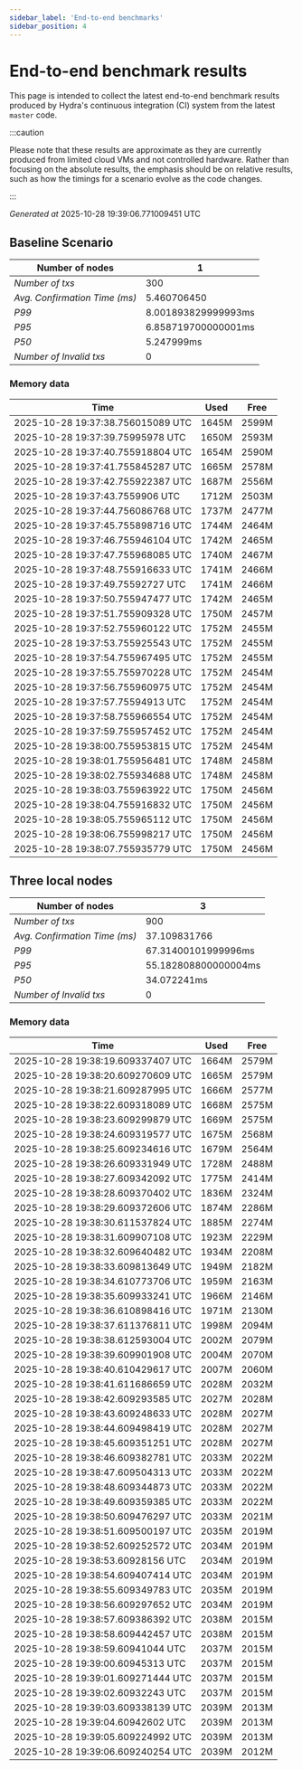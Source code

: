 ```yaml
--- 
sidebar_label: 'End-to-end benchmarks' 
sidebar_position: 4 
--- 
```


# End-to-end benchmark results 

This page is intended to collect the latest end-to-end benchmark  results produced by Hydra's continuous integration (CI) system from  the latest `master` code.

:::caution

Please note that these results are approximate  as they are currently produced from limited cloud VMs and not controlled hardware.  Rather than focusing on the absolute results,   the emphasis should be on relative results,  such as how the timings for a scenario evolve as the code changes.

:::

_Generated at_  2025-10-28 19:39:06.771009451 UTC


## Baseline Scenario



| Number of nodes |  1 | 
| -- | -- |
| _Number of txs_ | 300 |
| _Avg. Confirmation Time (ms)_ | 5.460706450 |
| _P99_ | 8.001893829999993ms |
| _P95_ | 6.858719700000001ms |
| _P50_ | 5.247999ms |
| _Number of Invalid txs_ | 0 |
      

### Memory data 

 | Time | Used | Free | 
|------------------------------------|------|------|
 | 2025-10-28 19:37:38.756015089 UTC | 1645M | 2599M | 
 | 2025-10-28 19:37:39.75995978 UTC | 1650M | 2593M | 
 | 2025-10-28 19:37:40.755918804 UTC | 1654M | 2590M | 
 | 2025-10-28 19:37:41.755845287 UTC | 1665M | 2578M | 
 | 2025-10-28 19:37:42.755922387 UTC | 1687M | 2556M | 
 | 2025-10-28 19:37:43.7559906 UTC | 1712M | 2503M | 
 | 2025-10-28 19:37:44.756086768 UTC | 1737M | 2477M | 
 | 2025-10-28 19:37:45.755898716 UTC | 1744M | 2464M | 
 | 2025-10-28 19:37:46.755946104 UTC | 1742M | 2465M | 
 | 2025-10-28 19:37:47.755968085 UTC | 1740M | 2467M | 
 | 2025-10-28 19:37:48.755916633 UTC | 1741M | 2466M | 
 | 2025-10-28 19:37:49.75592727 UTC | 1741M | 2466M | 
 | 2025-10-28 19:37:50.755947477 UTC | 1742M | 2465M | 
 | 2025-10-28 19:37:51.755909328 UTC | 1750M | 2457M | 
 | 2025-10-28 19:37:52.755960122 UTC | 1752M | 2455M | 
 | 2025-10-28 19:37:53.755925543 UTC | 1752M | 2455M | 
 | 2025-10-28 19:37:54.755967495 UTC | 1752M | 2455M | 
 | 2025-10-28 19:37:55.755970228 UTC | 1752M | 2454M | 
 | 2025-10-28 19:37:56.755960975 UTC | 1752M | 2454M | 
 | 2025-10-28 19:37:57.75594913 UTC | 1752M | 2454M | 
 | 2025-10-28 19:37:58.755966554 UTC | 1752M | 2454M | 
 | 2025-10-28 19:37:59.755957452 UTC | 1752M | 2454M | 
 | 2025-10-28 19:38:00.755953815 UTC | 1752M | 2454M | 
 | 2025-10-28 19:38:01.755956481 UTC | 1748M | 2458M | 
 | 2025-10-28 19:38:02.755934688 UTC | 1748M | 2458M | 
 | 2025-10-28 19:38:03.755963922 UTC | 1750M | 2456M | 
 | 2025-10-28 19:38:04.755916832 UTC | 1750M | 2456M | 
 | 2025-10-28 19:38:05.755965112 UTC | 1750M | 2456M | 
 | 2025-10-28 19:38:06.755998217 UTC | 1750M | 2456M | 
 | 2025-10-28 19:38:07.755935779 UTC | 1750M | 2456M | 


## Three local nodes



| Number of nodes |  3 | 
| -- | -- |
| _Number of txs_ | 900 |
| _Avg. Confirmation Time (ms)_ | 37.109831766 |
| _P99_ | 67.31400101999996ms |
| _P95_ | 55.182808800000004ms |
| _P50_ | 34.072241ms |
| _Number of Invalid txs_ | 0 |
      

### Memory data 

 | Time | Used | Free | 
|------------------------------------|------|------|
 | 2025-10-28 19:38:19.609337407 UTC | 1664M | 2579M | 
 | 2025-10-28 19:38:20.609270609 UTC | 1665M | 2579M | 
 | 2025-10-28 19:38:21.609287995 UTC | 1666M | 2577M | 
 | 2025-10-28 19:38:22.609318089 UTC | 1668M | 2575M | 
 | 2025-10-28 19:38:23.609299879 UTC | 1669M | 2575M | 
 | 2025-10-28 19:38:24.609319577 UTC | 1675M | 2568M | 
 | 2025-10-28 19:38:25.609234616 UTC | 1679M | 2564M | 
 | 2025-10-28 19:38:26.609331949 UTC | 1728M | 2488M | 
 | 2025-10-28 19:38:27.609342092 UTC | 1775M | 2414M | 
 | 2025-10-28 19:38:28.609370402 UTC | 1836M | 2324M | 
 | 2025-10-28 19:38:29.609372606 UTC | 1874M | 2286M | 
 | 2025-10-28 19:38:30.611537824 UTC | 1885M | 2274M | 
 | 2025-10-28 19:38:31.609907108 UTC | 1923M | 2229M | 
 | 2025-10-28 19:38:32.609640482 UTC | 1934M | 2208M | 
 | 2025-10-28 19:38:33.609813649 UTC | 1949M | 2182M | 
 | 2025-10-28 19:38:34.610773706 UTC | 1959M | 2163M | 
 | 2025-10-28 19:38:35.609933241 UTC | 1966M | 2146M | 
 | 2025-10-28 19:38:36.610898416 UTC | 1971M | 2130M | 
 | 2025-10-28 19:38:37.611376811 UTC | 1998M | 2094M | 
 | 2025-10-28 19:38:38.612593004 UTC | 2002M | 2079M | 
 | 2025-10-28 19:38:39.609901908 UTC | 2004M | 2070M | 
 | 2025-10-28 19:38:40.610429617 UTC | 2007M | 2060M | 
 | 2025-10-28 19:38:41.611686659 UTC | 2028M | 2032M | 
 | 2025-10-28 19:38:42.609293585 UTC | 2027M | 2028M | 
 | 2025-10-28 19:38:43.609248633 UTC | 2028M | 2027M | 
 | 2025-10-28 19:38:44.609498419 UTC | 2028M | 2027M | 
 | 2025-10-28 19:38:45.609351251 UTC | 2028M | 2027M | 
 | 2025-10-28 19:38:46.609382781 UTC | 2033M | 2022M | 
 | 2025-10-28 19:38:47.609504313 UTC | 2033M | 2022M | 
 | 2025-10-28 19:38:48.609344873 UTC | 2033M | 2022M | 
 | 2025-10-28 19:38:49.609359385 UTC | 2033M | 2022M | 
 | 2025-10-28 19:38:50.609476297 UTC | 2033M | 2021M | 
 | 2025-10-28 19:38:51.609500197 UTC | 2035M | 2019M | 
 | 2025-10-28 19:38:52.609252572 UTC | 2034M | 2019M | 
 | 2025-10-28 19:38:53.60928156 UTC | 2034M | 2019M | 
 | 2025-10-28 19:38:54.609407414 UTC | 2034M | 2019M | 
 | 2025-10-28 19:38:55.609349783 UTC | 2035M | 2019M | 
 | 2025-10-28 19:38:56.609297652 UTC | 2034M | 2019M | 
 | 2025-10-28 19:38:57.609386392 UTC | 2038M | 2015M | 
 | 2025-10-28 19:38:58.609442457 UTC | 2038M | 2015M | 
 | 2025-10-28 19:38:59.60941044 UTC | 2037M | 2015M | 
 | 2025-10-28 19:39:00.60945313 UTC | 2037M | 2015M | 
 | 2025-10-28 19:39:01.609271444 UTC | 2037M | 2015M | 
 | 2025-10-28 19:39:02.60932243 UTC | 2037M | 2015M | 
 | 2025-10-28 19:39:03.609338139 UTC | 2039M | 2013M | 
 | 2025-10-28 19:39:04.60942602 UTC | 2039M | 2013M | 
 | 2025-10-28 19:39:05.609224992 UTC | 2039M | 2013M | 
 | 2025-10-28 19:39:06.609240254 UTC | 2039M | 2012M | 

